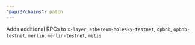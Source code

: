 ```yaml
---
"@api3/chains": patch
---
```


Adds additional RPCs to `x-layer`, `ethereum-holesky-testnet`, `opbnb`, `opbnb-testnet`, `merlin`, `merlin-testnet`, `metis`
